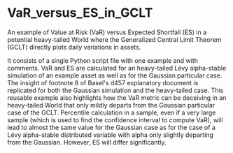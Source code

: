 # VaR_versus_ES_in_GCLT

An example of Value at Risk (VaR) versus Expected Shortfall (ES) in a potential heavy-tailed World where the Generalized Central Limit Theorem (GCLT) directly plots daily variations in assets.

It consists of a single Python script file with one example and with comments. VaR and ES are calculated for an heavy-tailed Lévy alpha-stable simulation of an example asset as well as for the Gaussian particular case. The insight of footnote 8 of Basel's d457 explanatory document is replicated for both the Gaussian simulation and the heavy-tailed case. This reusable example also highlights how the VaR metric can be deceiving in an heavy-tailed World that only mildly departs from the Gaussian particular case of the GCLT. Percentile calculation in a sample, even if a very large sample (which is used to find the confidence interval to compute VaR), will lead to almost the same value for the Gaussian case as for the case of a Lévy alpha-stable distributed variable with alpha only slightly departing from the Gaussian. However, ES will differ significantly.  
